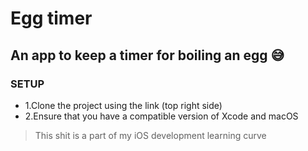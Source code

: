 # Egg timer

## An app to keep a timer for boiling an egg 😅

### **SETUP**
+ 1.Clone the project using the link (top right side)
+ 2.Ensure that you have a compatible version of Xcode and macOS

> This shit is a part of my iOS development learning curve
